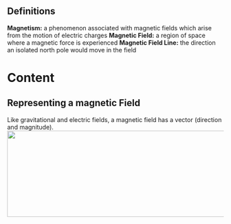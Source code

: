 
## Definitions
**Magnetism:** a phenomenon associated with magnetic fields which arise from the motion of electric charges
**Magnetic Field:** a region of space where a magnetic force is experienced
**Magnetic Field Line:** the direction an isolated north pole would move in the field

# Content
## Representing a magnetic Field
Like gravitational and electric fields, a magnetic field has a vector (direction and magnitude).
<img src="https://i.kym-cdn.com/entries/icons/original/000/023/977/cover3.jpg" height="200" width="800">

